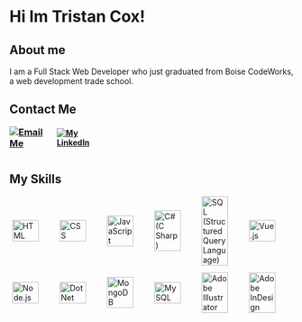 <style>
  .wrapper {
    width: 100%;
    display: flex;
    flex-wrap: wrap;
    align-items: center;
  }

  .wrapper-2 {
    width: 100%;
    display: flex;
    align-items: center;
  }

  .item {
    flex: 0 0 auto;
    width: 16.6666666667%;
    margin-bottom: 0.75rem;
  }

  .img-spec {
    width: 80%;
    height: auto;
  }

  .p-1 {
    padding-left: 0.325rem;
    padding-right: 0.325rem;
  }

  .m-0 {
    margin: 0;
  }

  @media (max-width: 576px) {
    .item {
      width: 33.3333333333%;
    }
  }
</style>

<div>
  <h1>Hi Im Tristan Cox!</h1>
  <h2>About me</h2>
  <p>I am a Full Stack Web Developer who just graduated from Boise CodeWorks, a web development trade school.</p>
  <h2>Contact Me</h2>
  <div class="wrapper-2">
    <div class="item">
      <h3 class="m-0" title="Email Me">
        <a href="mailto: tristancox03@gmail.com" target="_blank">
          <img src="https://imgs.search.brave.com/xwJu8FEtt6Jc04Z9tKp3YTEWOo5qJQpekAS5J65BMCw/rs:fit:1200:1200:1/g:ce/aHR0cHM6Ly93d3cu/cmlnaHRjbGlja2Nv/bXB1dGVyc29sdXRp/b25zLmNvbS93cC1j/b250ZW50L3VwbG9h/ZHMvMjAxOC8wNS9H/bWFpbF9sb2dvLm1h/eC0yODAweDI4MDAu/cG5n" alt="Email Me" title="Email Me" class="img-spec-2">
        </a>
      </h3>
    </div>
    <div class="item">
      <h4 class="m-0 fs-spec" title="My LinkedIn">
        <a href="https://www.linkedin.com/in/tristancox03/" target="_blank">
          <img src="https://imgs.search.brave.com/7G22817i4XplykyvMARq3Ss9JocqAW6TkewC8G0tX9Y/rs:fit:1200:1200:1/g:ce/aHR0cDovL2VuY29t/aXVtLm5nL3dwLWNv/bnRlbnQvdXBsb2Fk/cy8yMDE2LzAxL0xp/bmtlZEluLUxvZ28u/cG5n" alt="My LinkedIn" title="My LinkedIn" class="img-spec-2">
        </a>
      </h4>
    </div>
  </div>
  <h2>My Skills</h2>
  <div class="wrapper">
    <div class="item">
      <div class="p-1">
        <img src="https://imgs.search.brave.com/Ry793Y_rVjr3IPj97p_Edd-ePaMPvGonmQvH_YlN0l0/rs:fit:1008:1200:1/g:ce/aHR0cHM6Ly93b3Js/ZC1pdC5yby9pbWFn/ZXMvbG9nb19odG1s/LnBuZw" alt="HTML" title="HTML" class="img-spec" >
      </div>
    </div>
    <div class="item">
      <div class="p-1">
        <img src="https://imgs.search.brave.com/FkTkiKajtF0LFffQOgDNdOhDw9sNRsOe15BIuJOwXq4/rs:fit:800:1129:1/g:ce/aHR0cDovL29wZW5j/b2RlLnVzL3dwLWNv/bnRlbnQvdXBsb2Fk/cy8yMDEzLzEwL2Nz/czNfbG9nby5wbmc" alt="CSS" title="CSS" class="img-spec" >
      </div>
    </div>
    <div class="item">
      <div class="p-1">
        <img src="https://imgs.search.brave.com/ya_o6Wp0M_-OlqCpDE6RIIjFjlSd9KjPOlmwojWmK00/rs:fit:800:1129:1/g:ce/aHR0cHM6Ly9vcGVu/Y29kZS51cy93cC1j/b250ZW50L3VwbG9h/ZHMvMjAxMy8xMC9q/YXZhc2NyaXB0X2xv/Z28ucG5n" alt="JavaScript" title="JavaScript" class="img-spec">
      </div>
    </div>
    <div class="item">
      <div class="p-1">
        <img src="https://imgs.search.brave.com/vvyhm8ICGdnzKKaidCVxOcjAhXVjrzra31S9pOxCgd8/rs:fit:1200:1200:1/g:ce/aHR0cHM6Ly93d3cu/b25saW5lYm9va3Ny/ZXZpZXcuY29tL3Vw/bG9hZHMvYmxvZ19p/bWFnZXMvMjAxOC8w/MS8yN19jLXNoYXJw/LWxvZ28tZmlsbGVk/LnBuZw" alt="C# (C Sharp)" title="C# (C Sharp)" class="img-spec">
      </div>
    </div>
    <div class="item">
      <div class="p-1">
        <img src="https://imgs.search.brave.com/1kElzFQooQk3vhOyGeAbIsnWv_hCOidVNqGZtEjOJBI/rs:fit:512:512:1/g:ce/aHR0cHM6Ly9kZXZi/bG9ncy5taWNyb3Nv/ZnQuY29tL3dwLWNv/bnRlbnQvdXBsb2Fk/cy9zaXRlcy80My8y/MDE5LzAzL0F6dXJl/LVNRTC1EYXRhYmFz/ZS1nZW5lcmljX0NP/TE9SLnBuZw" alt="SQL (Structured Query Language)" title="SQL (Structured Query Language)" class="img-spec">
      </div>
    </div>
    <div class="item">
      <div class="p-1">
        <img src="https://imgs.search.brave.com/k7hByVHf6JyKnYu6wHao8ziaaAjTVp__eJACWjeHuxI/rs:fit:1200:1200:1/g:ce/aHR0cHM6Ly9jZG4u/ZnJlZWJpZXN1cHBs/eS5jb20vbG9nb3Mv/bGFyZ2UvMngvdnVl/LTktbG9nby1wbmct/dHJhbnNwYXJlbnQu/cG5n" alt="Vue.js" title="Vue.js" class="img-spec">
      </div>
    </div>
    <div class="item">
      <div class="p-1">
        <img src="https://imgs.search.brave.com/Ser0fUKZE-O1n-hDxu-hzb36N1VXlRrNyP-6vTOGsXU/rs:fit:1200:1200:1/g:ce/aHR0cHM6Ly9sb2dv/cy1kb3dubG9hZC5j/b20vd3AtY29udGVu/dC91cGxvYWRzLzIw/MTYvMDkvTm9kZV9s/b2dvX05vZGVKUy5w/bmc" alt="Node.js" title="Node.js" class="img-spec">
      </div>
    </div>
    <div class="item">
      <div class="p-1">
        <img src="https://imgs.search.brave.com/JWvuavAqzTo7Bx046z4BiI828sT4V3PnMjFssfxPexM/rs:fit:1200:1200:1/g:ce/aHR0cHM6Ly9jZG4u/ZnJlZWJpZXN1cHBs/eS5jb20vbG9nb3Mv/bGFyZ2UvMngvZG90/bmV0LWxvZ28tcG5n/LXRyYW5zcGFyZW50/LnBuZw" alt="DotNet" title="DotNet" class="img-spec">
      </div>
    </div>
    <div class="item">
      <div class="p-1">
        <img src="https://imgs.search.brave.com/OAhVgQQkq5qcIB50mzTgt4pXnBsKwS45iZIh_davtB4/rs:fit:1200:1200:1/g:ce/aHR0cHM6Ly8xMDAw/bWFyY2FzLm5ldC93/cC1jb250ZW50L3Vw/bG9hZHMvMjAyMS8w/Ni9Nb25nb0RCLUxv/Z28ucG5n" alt="MongoDB" title="MongoDB" class="img-spec">
      </div>
    </div>
    <div class="item">
      <div class="p-1">
        <img src="https://imgs.search.brave.com/bOFcpVvj8gXYdoKnnznDS77MT_vGTVrUgJakffoMVkk/rs:fit:1200:662:1/g:ce/aHR0cHM6Ly9jbGlw/YXJ0LmluZm8vaW1h/Z2VzL2Njb3ZlcnMv/MTQ5OTc5NDg3NU15/U1FMLWxvZ28tcG5n/LXRyYW5zcGFyZW50/LnBuZw" alt="MySQL" title="MySQL" class="img-spec">
      </div>
    </div>
    <div class="item">
      <div class="p-1">
        <img src="https://imgs.search.brave.com/rdP-mZPAIySXYMR3amKYoy9V2Wo6qT7hPWoCr0kEplQ/rs:fit:1200:1170:1/g:ce/aHR0cHM6Ly91cGxv/YWQud2lraW1lZGlh/Lm9yZy93aWtpcGVk/aWEvY29tbW9ucy90/aHVtYi9mL2ZiL0Fk/b2JlX0lsbHVzdHJh/dG9yX0NDX2ljb24u/c3ZnLzEyMDBweC1B/ZG9iZV9JbGx1c3Ry/YXRvcl9DQ19pY29u/LnN2Zy5wbmc" alt="Adobe Illustrator" title="Adobe Illustrator" class="img-spec">
      </div>
    </div>
    <div class="item">
      <div class="p-1">
        <img src="https://imgs.search.brave.com/kAzHBhDlByq2QJdDBjNeENgBDG6Rbh2n8q4NjvZAw6A/rs:fit:1200:1170:1/g:ce/aHR0cHM6Ly91cGxv/YWQud2lraW1lZGlh/Lm9yZy93aWtpcGVk/aWEvY29tbW9ucy90/aHVtYi80LzQ4L0Fk/b2JlX0luRGVzaWdu/X0NDX2ljb24uc3Zn/LzEyMDBweC1BZG9i/ZV9JbkRlc2lnbl9D/Q19pY29uLnN2Zy5w/bmc" alt="Adobe InDesign" title="Adobe InDesign" class="img-spec">
      </div>
    </div>
  </div>
</div>
